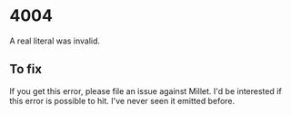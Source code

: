 # 4004

A real literal was invalid.

## To fix

If you get this error, please file an issue against Millet. I'd be interested if this error is possible to hit. I've never seen it emitted before.
